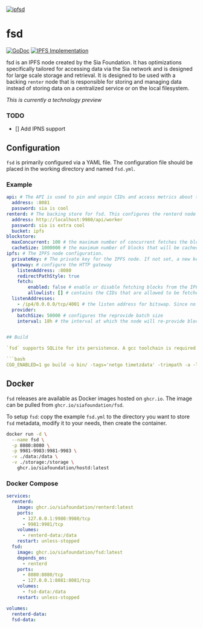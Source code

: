 [![ipfsd](https://sia.tech/assets/banners/sia-banner-fsd.png)](http://sia.tech)

# fsd
[![GoDoc](https://godoc.org/go.sia.tech/fsd?status.svg)](https://godoc.org/go.sia.tech/fsd)
<a href="https://ipfs.tech"><img src="https://img.shields.io/badge/IPFS-Compatible-blue.svg" alt="IPFS Implementation"></a>

fsd is an IPFS node created by the Sia Foundation. It has optimizations specifically tailored for accessing data via the Sia network and is designed for large scale storage and retrieval. It is designed to be used with a backing `renter` node that is responsible for storing and managing data instead of storing data on a centralized service or on the local filesystem.

*This is currently a technology preview*

### TODO
- [] Add IPNS support

## Configuration

`fsd` is primarily configured via a YAML file. The configuration file should be placed in the working directory and named `fsd.yml`. 

### Example

```yml
api: # The API is used to pin and unpin CIDs and access metrics about the node
  address: :8081
  password: sia is cool
renterd: # The backing store for fsd. This configures the renterd node that stores the block data.
  address: http://localhost:9980/api/worker
  password: sia is extra cool
  bucket: ipfs
blockstore:
  maxConcurrent: 100 # the maximum number of concurrent fetches the blockstore will allow
  cacheSize: 1000000 # the maximum number of blocks that will be cached in memory at any given time
ipfs: # The IPFS node configuration.
  privateKey: # The private key for the IPFS node. If not set, a new key will be generated on startup and must be manually saved to the configuration file.
  gateway: # configure the HTTP gateway
	listenAddress: :8080
	redirectPathStyle: true
	fetch:
		enabled: false # enable or disable fetching blocks from the IPFS network If false, will only serve pinned blocks.
		allowlist: [] # contains the CIDs that are allowed to be fetched remotely by the gateway. If empty, all CIDs are allowed.
  listenAddresses:
    - /ip4/0.0.0.0/tcp/4001 # the listen address for bitswap. Since no announce addresses are configured, no bits will be swapped
  provider:
	batchSize: 50000 # configures the reprovide batch size 
	interval: 18h # the interval at which the node will re-provide blocks to the IPFS network


## Build

`fsd` supports SQLite for its persistence. A gcc toolchain is required to build `fsd`.

```bash
CGO_ENABLED=1 go build -o bin/ -tags='netgo timetzdata' -trimpath -a -ldflags '-s -w'  ./cmd/fsd
```

## Docker

`fsd` releases are available as Docker images hosted on `ghcr.io`. The image can be pulled from `ghcr.io/siafoundation/fsd`.

To setup `fsd`: copy the example `fsd.yml` to the directory you want to store `fsd` metadata, modify it to your needs, then create the container.

```bash
docker run -d \
  --name fsd \
  -p 8080:8080 \
  -p 9981-9983:9981-9983 \
  -v ./data:/data \
  -v ./storage:/storage \
    ghcr.io/siafoundation/hostd:latest
```

### Docker Compose
```yml
services:
  renterd:
	image: ghcr.io/siafoundation/renterd:latest
	ports:
	  - 127.0.0.1:9980:9980/tcp
	  - 9981:9981/tcp
	volumes:
	  - renterd-data:/data
	restart: unless-stopped
  fsd:
    image: ghcr.io/siafoundation/fsd:latest
	depends_on:
	  - renterd
    ports:
	  - 8080:8080/tcp
      - 127.0.0.1:8081:8081/tcp
    volumes:
      - fsd-data:/data
    restart: unless-stopped

volumes:
  renterd-data:
  fsd-data:
```